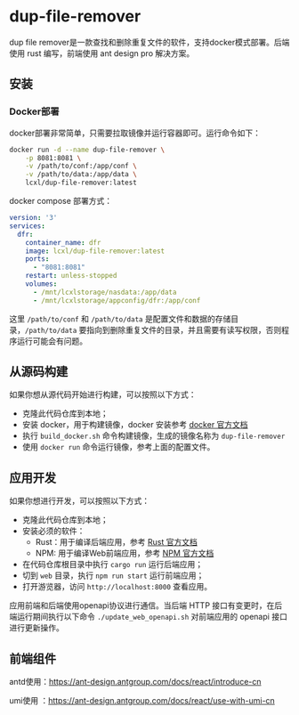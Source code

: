 # dup-file-remover

dup file remover是一款查找和删除重复文件的软件，支持docker模式部署。后端使用 rust 编写，前端使用 ant design pro 解决方案。

## 安装

### Docker部署

docker部署非常简单，只需要拉取镜像并运行容器即可。运行命令如下：
```bash
docker run -d --name dup-file-remover \
    -p 8081:8081 \
    -v /path/to/conf:/app/conf \
    -v /path/to/data:/app/data \
    lcxl/dup-file-remover:latest
```

docker compose 部署方式：
```yaml
version: '3'
services:
  dfr:
    container_name: dfr
    image: lcxl/dup-file-remover:latest
    ports:
      - "8081:8081"
    restart: unless-stopped
    volumes:
      - /mnt/lcxlstorage/nasdata:/app/data
      - /mnt/lcxlstorage/appconfig/dfr:/app/conf

```

这里 `/path/to/conf` 和 `/path/to/data` 是配置文件和数据的存储目录，`/path/to/data` 要指向到删除重复文件的目录，并且需要有读写权限，否则程序运行可能会有问题。

## 从源码构建

如果你想从源代码开始进行构建，可以按照以下方式：

* 克隆此代码仓库到本地；
* 安装 docker，用于构建镜像，docker 安装参考 [docker 官方文档](https://docs.docker.com/engine/install/)
* 执行 `build_docker.sh` 命令构建镜像，生成的镜像名称为 `dup-file-remover`
* 使用 `docker run` 命令运行镜像，参考上面的配置文件。

## 应用开发

如果你想进行开发，可以按照以下方式：
* 克隆此代码仓库到本地；
* 安装必须的软件：
    * Rust：用于编译后端应用，参考 [Rust 官方文档](https://www.rust-lang.org/learn/get-started)
    * NPM: 用于编译Web前端应用，参考 [NPM 官方文档](https://docs.npmjs.com/downloading-and-installing-node-js-and-npm)
* 在代码仓库根目录中执行 `cargo run` 运行后端应用；
* 切到 `web` 目录，执行 `npm run start` 运行前端应用；
* 打开游览器，访问 `http://localhost:8000` 查看应用。

应用前端和后端使用openapi协议进行通信。当后端 HTTP 接口有变更时，在后端运行期间执行以下命令 `./update_web_openapi.sh` 对前端应用的 openapi 接口进行更新操作。

## 前端组件

antd使用：https://ant-design.antgroup.com/docs/react/introduce-cn

umi使用 ：https://ant-design.antgroup.com/docs/react/use-with-umi-cn